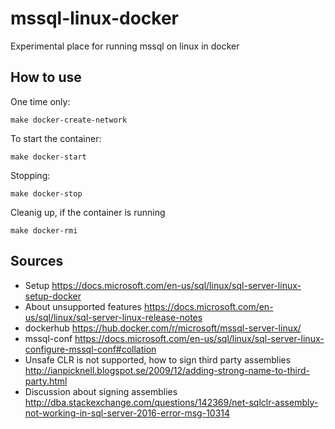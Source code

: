 # mssql-linux-docker
Experimental place for running mssql on linux in docker

## How to use
One time only:
```
make docker-create-network
```

To start the container:
```
make docker-start
```

Stopping:
```
make docker-stop
```

Cleanig up, if the container is running
```
make docker-rmi
```

## Sources

 * Setup https://docs.microsoft.com/en-us/sql/linux/sql-server-linux-setup-docker
 * About unsupported features https://docs.microsoft.com/en-us/sql/linux/sql-server-linux-release-notes
 * dockerhub https://hub.docker.com/r/microsoft/mssql-server-linux/
 * mssql-conf https://docs.microsoft.com/en-us/sql/linux/sql-server-linux-configure-mssql-conf#collation
 * Unsafe CLR is not supported, how to sign third party assemblies http://ianpicknell.blogspot.se/2009/12/adding-strong-name-to-third-party.html
 * Discussion about signing assemblies http://dba.stackexchange.com/questions/142369/net-sqlclr-assembly-not-working-in-sql-server-2016-error-msg-10314

